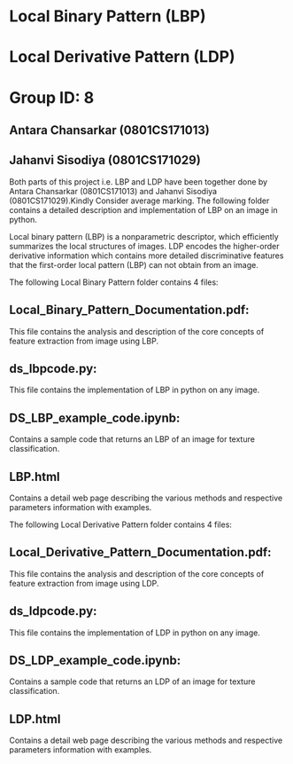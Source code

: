 # Local Binary Pattern (LBP)
# Local Derivative Pattern (LDP)
# Group ID: 8
## Antara Chansarkar (0801CS171013)
## Jahanvi Sisodiya (0801CS171029)
Both parts of this project i.e. LBP and LDP have been together done by Antara Chansarkar (0801CS171013) and Jahanvi Sisodiya (0801CS171029).Kindly Consider average marking.
The following folder contains a detailed description and implementation of LBP on an image in python.

Local binary pattern (LBP) is a nonparametric descriptor, which efficiently summarizes the local structures of images.
LDP encodes the higher-order derivative information which contains more detailed discriminative features that the first-order local pattern (LBP) can not obtain from an image.

The following Local Binary Pattern folder contains 4 files:

## Local_Binary_Pattern_Documentation.pdf:
This file contains the analysis and description of the core concepts of feature extraction from image using LBP.

## ds_lbpcode.py:
This file contains the implementation of LBP in python on any image.

## DS_LBP_example_code.ipynb:
Contains a sample code that returns an LBP of an image for texture classification.

## LBP.html
Contains a detail web page describing the various methods and respective parameters information with examples.

The following Local Derivative Pattern folder contains 4 files:

## Local_Derivative_Pattern_Documentation.pdf:
This file contains the analysis and description of the core concepts of feature extraction from image using LDP.

## ds_ldpcode.py:
This file contains the implementation of LDP in python on any image.

## DS_LDP_example_code.ipynb:
Contains a sample code that returns an LDP of an image for texture classification.

## LDP.html
Contains a detail web page describing the various methods and respective parameters information with examples.

